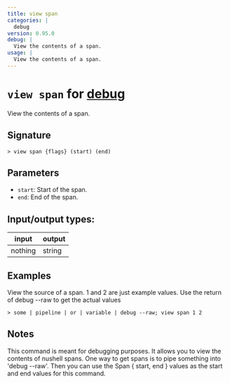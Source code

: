 ```yaml
---
title: view span
categories: |
  debug
version: 0.95.0
debug: |
  View the contents of a span.
usage: |
  View the contents of a span.
---
```

<!-- This file is automatically generated. Please edit the command in https://github.com/nushell/nushell instead. -->

# `view span` for [debug](/commands/categories/debug.md)

<div class='command-title'>View the contents of a span.</div>

## Signature

```> view span {flags} (start) (end)```

## Parameters

 -  `start`: Start of the span.
 -  `end`: End of the span.


## Input/output types:

| input   | output |
| ------- | ------ |
| nothing | string |

## Examples

View the source of a span. 1 and 2 are just example values. Use the return of debug --raw to get the actual values
```nu
> some | pipeline | or | variable | debug --raw; view span 1 2

```

## Notes
This command is meant for debugging purposes.
It allows you to view the contents of nushell spans.
One way to get spans is to pipe something into 'debug --raw'.
Then you can use the Span { start, end } values as the start and end values for this command.